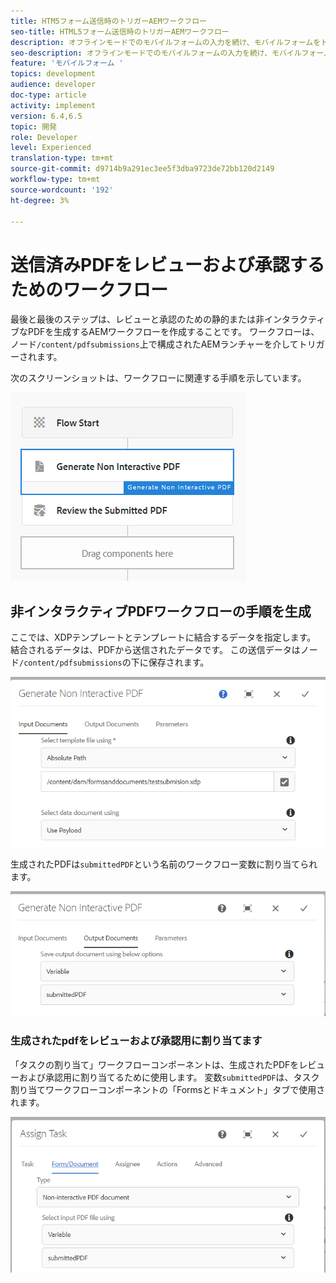 ```yaml
---
title: HTM5フォーム送信時のトリガーAEMワークフロー
seo-title: HTML5フォーム送信時のトリガーAEMワークフロー
description: オフラインモードでのモバイルフォームの入力を続け、モバイルフォームをトリガーAEMワークフローに送信する
seo-description: オフラインモードでのモバイルフォームの入力を続け、モバイルフォームをトリガーAEMワークフローに送信する
feature: 'モバイルフォーム '
topics: development
audience: developer
doc-type: article
activity: implement
version: 6.4,6.5
topic: 開発
role: Developer
level: Experienced
translation-type: tm+mt
source-git-commit: d9714b9a291ec3ee5f3dba9723de72bb120d2149
workflow-type: tm+mt
source-wordcount: '192'
ht-degree: 3%

---
```



# 送信済みPDFをレビューおよび承認するためのワークフロー

最後と最後のステップは、レビューと承認のための静的または非インタラクティブなPDFを生成するAEMワークフローを作成することです。 ワークフローは、ノード`/content/pdfsubmissions`上で構成されたAEMランチャーを介してトリガーされます。

次のスクリーンショットは、ワークフローに関連する手順を示しています。

![ワークフロー](assets/workflow.PNG)

## 非インタラクティブPDFワークフローの手順を生成

ここでは、XDPテンプレートとテンプレートに結合するデータを指定します。 結合されるデータは、PDFから送信されたデータです。 この送信データはノード`/content/pdfsubmissions`の下に保存されます。

![ワークフロー](assets/generate-pdf1.PNG)

生成されたPDFは`submittedPDF`という名前のワークフロー変数に割り当てられます。

![ワークフロー](assets/generate-pdf2.PNG)

### 生成されたpdfをレビューおよび承認用に割り当てます

「タスクの割り当て」ワークフローコンポーネントは、生成されたPDFをレビューおよび承認用に割り当てるために使用します。 変数`submittedPDF`は、タスク割り当てワークフローコンポーネントの「Formsとドキュメント」タブで使用されます。

![ワークフロー](assets/assign-task.PNG)
